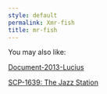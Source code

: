 ```yaml
---
style: default
permalink: Xmr-fish
title: mr-fish
---
```

You may also like:

[Document-2013-Lucius](http://scp-wiki.net/document-2013-lucius)

[SCP-1639: The Jazz Station](http://scp-wiki.net/scp-1639)

